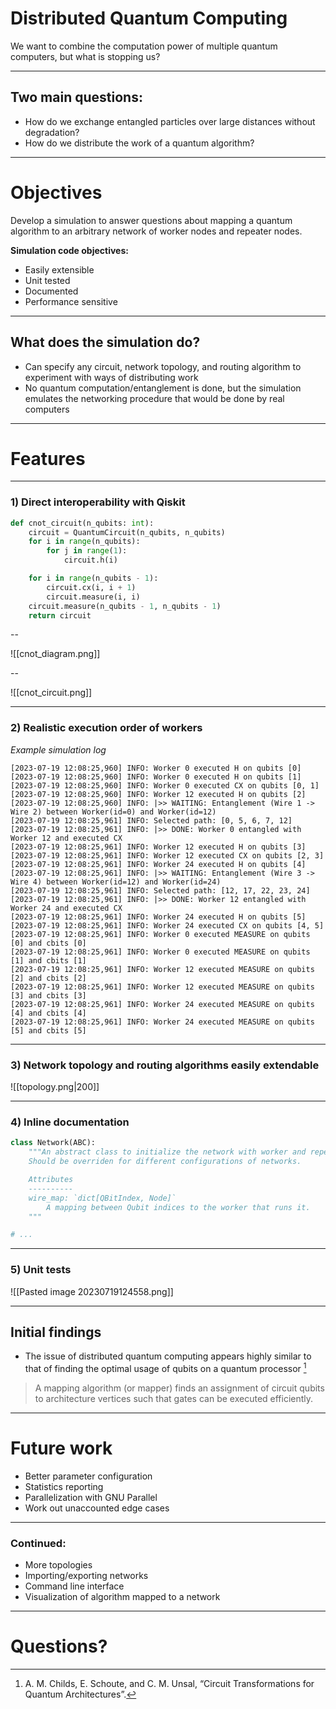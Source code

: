 # Distributed Quantum Computing
We want to combine the computation power of multiple quantum computers, but what is stopping us?

---
## Two main questions:
- How do we exchange entangled particles over large distances without degradation?
- How do we distribute the work of a quantum algorithm?

---

# Objectives
Develop a simulation to answer questions about mapping a quantum algorithm to an arbitrary network of worker nodes and repeater nodes.

**Simulation code objectives:**
- Easily extensible
- Unit tested
- Documented
- Performance sensitive


---
## What does the simulation do?
- Can specify any circuit, network topology, and routing algorithm to experiment with ways of distributing work
- No quantum computation/entanglement is done, but the simulation emulates the networking procedure that would be done by real computers

---
# Features
---
### 1) Direct interoperability with Qiskit

```python
def cnot_circuit(n_qubits: int):
    circuit = QuantumCircuit(n_qubits, n_qubits)
    for i in range(n_qubits):
        for j in range(1):
            circuit.h(i)

    for i in range(n_qubits - 1):
        circuit.cx(i, i + 1)
        circuit.measure(i, i)
    circuit.measure(n_qubits - 1, n_qubits - 1)
    return circuit
```

--

![[cnot_diagram.png]]

--

![[cnot_circuit.png]]

---

### 2) Realistic execution order of workers
*Example simulation log*
```
[2023-07-19 12:08:25,960] INFO: Worker 0 executed H on qubits [0]
[2023-07-19 12:08:25,960] INFO: Worker 0 executed H on qubits [1]
[2023-07-19 12:08:25,960] INFO: Worker 0 executed CX on qubits [0, 1]
[2023-07-19 12:08:25,960] INFO: Worker 12 executed H on qubits [2]
[2023-07-19 12:08:25,960] INFO: |>> WAITING: Entanglement (Wire 1 -> Wire 2) between Worker(id=0) and Worker(id=12)
[2023-07-19 12:08:25,961] INFO: Selected path: [0, 5, 6, 7, 12]
[2023-07-19 12:08:25,961] INFO: |>> DONE: Worker 0 entangled with Worker 12 and executed CX
[2023-07-19 12:08:25,961] INFO: Worker 12 executed H on qubits [3]
[2023-07-19 12:08:25,961] INFO: Worker 12 executed CX on qubits [2, 3]
[2023-07-19 12:08:25,961] INFO: Worker 24 executed H on qubits [4]
[2023-07-19 12:08:25,961] INFO: |>> WAITING: Entanglement (Wire 3 -> Wire 4) between Worker(id=12) and Worker(id=24)
[2023-07-19 12:08:25,961] INFO: Selected path: [12, 17, 22, 23, 24]
[2023-07-19 12:08:25,961] INFO: |>> DONE: Worker 12 entangled with Worker 24 and executed CX
[2023-07-19 12:08:25,961] INFO: Worker 24 executed H on qubits [5]
[2023-07-19 12:08:25,961] INFO: Worker 24 executed CX on qubits [4, 5]
[2023-07-19 12:08:25,961] INFO: Worker 0 executed MEASURE on qubits [0] and cbits [0]
[2023-07-19 12:08:25,961] INFO: Worker 0 executed MEASURE on qubits [1] and cbits [1]
[2023-07-19 12:08:25,961] INFO: Worker 12 executed MEASURE on qubits [2] and cbits [2]
[2023-07-19 12:08:25,961] INFO: Worker 12 executed MEASURE on qubits [3] and cbits [3]
[2023-07-19 12:08:25,961] INFO: Worker 24 executed MEASURE on qubits [4] and cbits [4]
[2023-07-19 12:08:25,961] INFO: Worker 24 executed MEASURE on qubits [5] and cbits [5]
```

---

### 3) Network topology and routing algorithms easily extendable
![[topology.png|200]]

---

### 4) Inline documentation
```python
class Network(ABC):
    """An abstract class to initialize the network with worker and repeater nodes.
    Should be overriden for different configurations of networks.

    Attributes
    ----------
    wire_map: `dict[QBitIndex, Node]`
        A mapping between Qubit indices to the worker that runs it.
    """

# ...
```

---
### 5) Unit tests
![[Pasted image 20230719124558.png]]

---
## Initial findings
- The issue of distributed quantum computing appears highly similar to that of finding the optimal usage of qubits on a quantum processor [^1]

>  A mapping algorithm (or mapper) finds an assignment of circuit qubits to architecture vertices such that gates can be executed efficiently.

[^1]: A. M. Childs, E. Schoute, and C. M. Unsal, “Circuit Transformations for Quantum Architectures”.
---

# Future work
- Better parameter configuration
- Statistics reporting
- Parallelization with GNU Parallel
- Work out unaccounted edge cases

---
### Continued:
- More topologies
- Importing/exporting networks
- Command line interface
- Visualization of algorithm mapped to a network

---

# Questions?